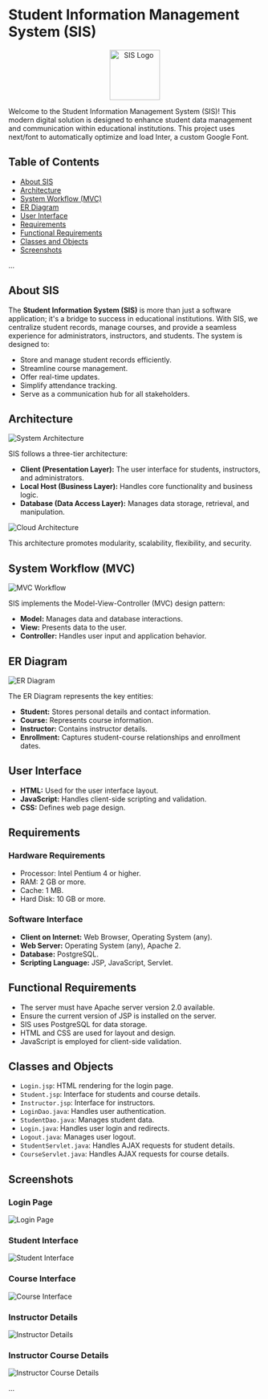 # Student Information Management System (SIS)
<p align="center">	
  <img src="./IMAGES/SISicon.png" alt="SIS Logo" width="100">	
</p>	

Welcome to the Student Information Management System (SIS)! This modern digital solution is designed to enhance student data management and communication within educational institutions. This project uses next/font to automatically optimize and load Inter, a custom Google Font.

## Table of Contents
- [About SIS](#about-sis)	
- [Architecture](#architecture)	
- [System Workflow (MVC)](#system-workflow-mvc)	
- [ER Diagram](#er-diagram)	
- [User Interface](#user-interface)	
- [Requirements](#requirements)	
- [Functional Requirements](#functional-requirements)	
- [Classes and Objects](#classes-and-objects)	
- [Screenshots](#screenshots)	

...

## About SIS

The **Student Information System (SIS)** is more than just a software application; it's a bridge to success in educational institutions. With SIS, we centralize student records, manage courses, and provide a seamless experience for administrators, instructors, and students. The system is designed to:

- Store and manage student records efficiently.
- Streamline course management.
- Offer real-time updates.
- Simplify attendance tracking.
- Serve as a communication hub for all stakeholders.

## Architecture

![System Architecture](./IMAGES/ARCHITECTURE.png)	

SIS follows a three-tier architecture:

- **Client (Presentation Layer):** The user interface for students, instructors, and administrators.
- **Local Host (Business Layer):** Handles core functionality and business logic.
- **Database (Data Access Layer):** Manages data storage, retrieval, and manipulation.

![Cloud Architecture](./IMAGES/CLOUD.png)	

This architecture promotes modularity, scalability, flexibility, and security.

## System Workflow (MVC)

![MVC Workflow](./IMAGES/mvc.png)	

SIS implements the Model-View-Controller (MVC) design pattern:

- **Model:** Manages data and database interactions.
- **View:** Presents data to the user.
- **Controller:** Handles user input and application behavior.

## ER Diagram

![ER Diagram](./IMAGES/sisfinal.jpg)	

The ER Diagram represents the key entities:

- **Student:** Stores personal details and contact information.
- **Course:** Represents course information.
- **Instructor:** Contains instructor details.
- **Enrollment:** Captures student-course relationships and enrollment dates.

## User Interface

- **HTML:** Used for the user interface layout.
- **JavaScript:** Handles client-side scripting and validation.
- **CSS:** Defines web page design.

## Requirements

### Hardware Requirements

- Processor: Intel Pentium 4 or higher.
- RAM: 2 GB or more.
- Cache: 1 MB.
- Hard Disk: 10 GB or more.

### Software Interface

- **Client on Internet:** Web Browser, Operating System (any).
- **Web Server:** Operating System (any), Apache 2.
- **Database:** PostgreSQL.
- **Scripting Language:** JSP, JavaScript, Servlet.

## Functional Requirements

- The server must have Apache server version 2.0 available.
- Ensure the current version of JSP is installed on the server.
- SIS uses PostgreSQL for data storage.
- HTML and CSS are used for layout and design.
- JavaScript is employed for client-side validation.

## Classes and Objects

- `Login.jsp`: HTML rendering for the login page.
- `Student.jsp`: Interface for students and course details.
- `Instructor.jsp`: Interface for instructors.
- `LoginDao.java`: Handles user authentication.
- `StudentDao.java`: Manages student data.
- `Login.java`: Handles user login and redirects.
- `Logout.java`: Manages user logout.
- `StudentServlet.java`: Handles AJAX requests for student details.
- `CourseServlet.java`: Handles AJAX requests for course details.

## Screenshots

### Login Page
![Login Page](./IMAGES/LOGINPAGE.png)	

### Student Interface
![Student Interface](./IMAGES/STUDENTDETAILSupdated.png)	

### Course Interface
![Course Interface](./IMAGES/COURSEPAGEupdated.png)	

### Instructor Details
![Instructor Details](./IMAGES/instructordetails.png)	

### Instructor Course Details
![Instructor Course Details](./IMAGES/instructorcoursedetails.png)

...

